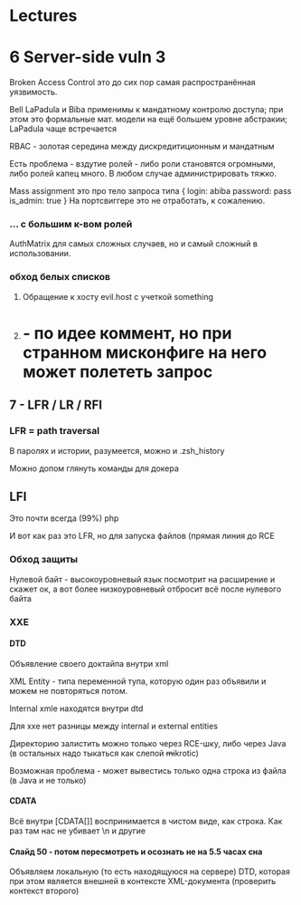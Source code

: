 # Lectures
# 6 Server-side vuln 3
Broken Access Control это до сих пор самая распространённая уязвимость.

Bell LaPadula и Biba применимы к мандатному контролю доступа; при этом это формальные мат. модели на ещё большем уровне абстракии; LaPadula чаще встречается

RBAC - золотая середина между дискредитиционным и мандатным

Есть проблема - вздутие ролей - либо роли становятся огромными, либо ролей капец много. В любом случае администрировать тяжко.

Mass assignment это про тело запроса типа 
{
login: abiba
password: pass
is_admin: true
}
На портсвиггере это не отработать, к сожалению.

### ... с большим к-вом ролей
AuthMatrix для самых сложных случаев, но и самый сложный в использовании.

### обход белых списков
1. Обращение к хосту evil.host с учеткой something
2. # - по идее коммент, но при странном мисконфиге на него может полететь запрос
## 7 - LFR / LR / RFI
### LFR = path traversal
В паролях и истории, разумеется, можно и .zsh_history

Можно допом глянуть команды для докера

## LFI
Это почти всегда (99%) php

И вот как раз это LFR, но для запуска файлов (прямая линия до RCE


### Обход защиты
Нулевой байт - высокоуровневый язык посмотрит на расширение и скажет ок, а вот более низкоуровневый отбросит всё после нулевого байта
### XXE
#### DTD
Объявление своего доктайпа внутри xml

XML Entity - типа переменной тупа, которую один раз объявили и можем не повторяться потом.

Internal xmle находятся внутри dtd

Для xxe нет разницы между internal и external entities

Директорию залистить можно только через RCE-шку, либо через Java (в остальных надо тыкаться как слепой ~~mi~~krotic)

Возможная проблема - может вывестись только одна строка из файла (в Java и не только)

#### CDATA
Всё внутри \[CDATA\[]] воспринимается в чистом виде, как строка. Как раз там нас не убивает \\n и другие

#### Слайд 50 - потом пересмотреть и осознать не на 5.5 часах сна
Объявляем локальную (то есть находящуюся на сервере) DTD, которая при этом является внешней в контексте XML-документа (проверить контекст второго)


